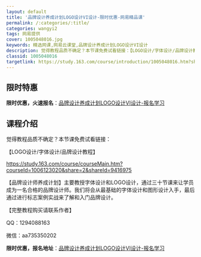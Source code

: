 ```yaml
---
layout: default
title: '品牌设计养成计划LOGO设计VI设计-限时优惠-网易精品课'
permalink: /:categories/:title/
categories: wangyi2
tags: 网易提供
cover: 1005048016.jpg
keywords: 精选网课,网易云课堂,品牌设计养成计划LOGO设计VI设计
description: 觉得教程品质不确定？本节课免费试看链接：【LOGO设计/字体设计/品牌设计教程】https://study.163.co
classid: 1005048016
targetlink: https://study.163.com/course/introduction/1005048016.htm?share=1&shareId=1025206652&utm_campaign=share&utm_medium=iphoneShare&utm_source=&utm_u=1025206652
---
```


## 限时特惠

**限时优惠，火速报名**：[品牌设计养成计划LOGO设计VI设计-报名学习](https://study.163.com/course/introduction/1005048016.htm?share=1&shareId=1025206652&utm_campaign=share&utm_medium=iphoneShare&utm_source=&utm_u=1025206652)

## 课程介绍

觉得教程品质不确定？本节课免费试看链接：

【LOGO设计/字体设计/品牌设计教程】

https://study.163.com/course/courseMain.htm?courseId=1006123020&share=2&shareId=9416975



【品牌设计师养成计划】主要教授字体设计和LOGO设计，通过三十节课来让学员成为一名合格的品牌设计师。我们将会从最基础的字体设计和图形设计入手，最后通过进行标志案例实战来了解和入门品牌设计。



【完整教程购买请联系作者】

QQ：1294088163

微信：aa735350202

**限时优惠，报名地址**：[品牌设计养成计划LOGO设计VI设计-报名学习](https://study.163.com/course/introduction/1005048016.htm?share=1&shareId=1025206652&utm_campaign=share&utm_medium=iphoneShare&utm_source=&utm_u=1025206652)

